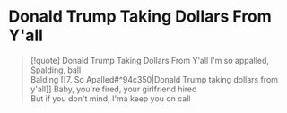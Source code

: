# Donald Trump Taking Dollars From Y'all

> [!quote] Donald Trump Taking Dollars From Y'all
I'm so appalled, Spalding, ball  
Balding [[7. So Apalled#^94c350|Donald Trump taking dollars from y'all]]
Baby, you're fired, your girlfriend hired  
But if you don't mind, I'ma keep you on call
